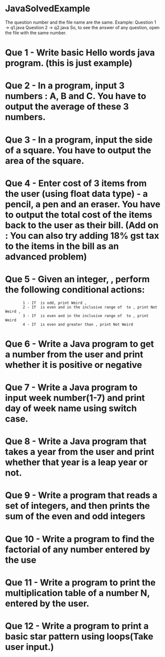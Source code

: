 # JavaSolvedExample
The question number and the file name are the same.
Example:
Question 1 → q1.java
Question 2 → q2.java
So, to see the answer of any question, open the file with the same number.

# Que 1 - Write basic Hello words java program.  (this is just example)

# Que 2 -  In a program, input 3 numbers : A, B and C. You have to output the average of these 3 numbers.

# Que 3 - In a program, input the side of a square. You have to output the area of the square.

# Que 4 - Enter cost of 3 items from the user (using float data type) - a pencil, a pen and an eraser. You have to output the total cost of the items back to the user as their bill. (Add on : You can also try adding 18% gst tax to the items in the bill as an advanced problem)

# Que 5 -   Given an integer, , perform the following conditional actions: 
            1 - If  is odd, print Weird , 
            2 - If  is even and in the inclusive range of  to , print Not Weird , 
            3 - If  is even and in the inclusive range of  to , print Weird
            4 - If  is even and greater than , print Not Weird

# Que 6 -   Write a Java program to get a number from the user and print whether it is positive or negative

# Que 7 -   Write a Java program to input week number(1-7) and print day of week name using switch case.

# Que 8 -   Write a Java program that takes a year from the user and print whether that year is a leap year or not.

# Que 9 -   Write a program that reads a set of integers, and then prints the sum of the even and odd integers

# Que 10 -  Write a program to find the factorial of any number entered by the use

# Que 11 -  Write a program to print the multiplication table of a number N, entered by the user.

# Que 12 -  Write a program to print a basic star pattern using loops(Take user input.)